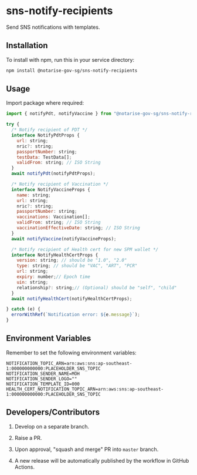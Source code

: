 # sns-notify-recipients

Send SNS notifications with templates.

## Installation

To install with npm, run this in your service directory:

```bash
npm install @notarise-gov-sg/sns-notify-recipients
```

## Usage

Import package where required:

```javascript
import { notifyPdt, notifyVaccine } from "@notarise-gov-sg/sns-notify-recipients";

try {
  /* Notify recipient of PDT */
  interface NotifyPdtProps {
    url: string;
    nric?: string;
    passportNumber: string;
    testData: TestData[];
    validFrom: string; // ISO String
  }
  await notifyPdt(notifyPdtProps);

  /* Notify recipient of Vaccination */
  interface NotifyVaccineProps {
    name: string;
    url: string;
    nric?: string;
    passportNumber: string;
    vaccinations: Vaccination[];
    validFrom: string; // ISO String
    vaccinationEffectiveDate: string; // ISO String
  }
  await notifyVaccine(notifyVaccineProps);

  /* Notify recipient of Health cert for new SPM wallet */
  interface NotifyHealthCertProps {
    version: string; // should be "1.0", "2.0"
    type: string; // should be "VAC", "ART", "PCR"
    url: string;
    expiry: number;// Epoch time
    uin: string;
    relationship?: string;// (Optional) should be "self", "child"
  }
  await notifyHealthCert(notifyHealthCertProps);

} catch (e) {
  errorWithRef(`Notification error: ${e.message}`);
}
```

## Environment Variables

Remember to set the following environment variables:

```text
NOTIFICATION_TOPIC_ARN=arn:aws:sns:ap-southeast-1:000000000000:PLACEHOLDER_SNS_TOPIC
NOTIFICATION_SENDER_NAME=MOH
NOTIFICATION_SENDER_LOGO=""
NOTIFICATION_TEMPLATE_ID=000
HEALTH_CERT_NOTIFICATION_TOPIC_ARN=arn:aws:sns:ap-southeast-1:000000000000:PLACEHOLDER_SNS_TOPIC
```

## Developers/Contributors

1. Develop on a separate branch.

2. Raise a PR.

3. Upon approval, "squash and merge" PR into `master` branch.

4. A new release will be automatically published by the workflow in GitHub Actions.
